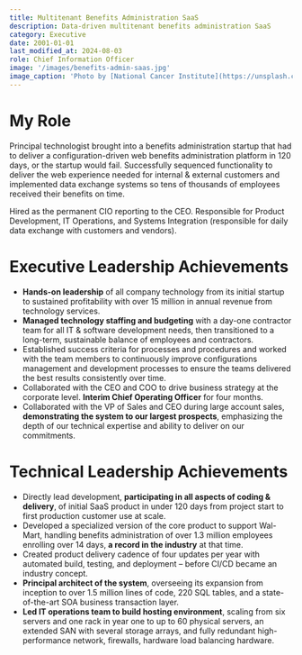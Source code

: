 ```yaml
---
title: Multitenant Benefits Administration SaaS
description: Data-driven multitenant benefits administration SaaS
category: Executive
date: 2001-01-01
last_modified_at: 2024-08-03
role: Chief Information Officer
image: '/images/benefits-admin-saas.jpg'
image_caption: 'Photo by [National Cancer Institute](https://unsplash.com/@nci)'
---
```


# My Role

Principal technologist brought into a benefits administration startup that had to deliver a configuration-driven web benefits administration platform in 120 days, or the startup would fail.  Successfully sequenced functionality to deliver the web experience needed for internal & external customers and implemented data exchange systems so tens of thousands of employees received their benefits on time.

Hired as the permanent CIO reporting to the CEO.  Responsible for Product Development, IT Operations, and Systems Integration (responsible for daily data exchange with customers and vendors).

# Executive Leadership Achievements

* **Hands-on leadership** of all company technology from its initial startup to sustained profitability with over 15 million in annual revenue from technology services.
* **Managed technology staffing and budgeting** with a day-one contractor team for all IT & software development needs, then transitioned to a long-term, sustainable balance of employees and contractors.
* Established success criteria for processes and procedures and worked with the team members to continuously improve configurations management and development processes to ensure the teams delivered the best results consistently over time. 
* Collaborated with the CEO and COO to drive business strategy at the corporate level.  **Interim Chief Operating Officer** for four months. 
* Collaborated with the VP of Sales and CEO during large account sales, **demonstrating the system to our largest prospects**, emphasizing the depth of our technical expertise and ability to deliver on our commitments.

# Technical Leadership Achievements

* Directly lead development, **participating in all aspects of coding & delivery**, of initial SaaS product in under 120 days from project start to first production customer use at scale.
* Developed a specialized version of the core product to support Wal-Mart, handling benefits administration of over 1.3 million employees enrolling over 14 days, **a record in the industry** at that time.
* Created product delivery cadence of four updates per year with automated build, testing, and deployment – before CI/CD became an industry concept.
* **Principal architect of the system**, overseeing its expansion from inception to over 1.5 million lines of code, 220 SQL tables, and a state-of-the-art SOA business transaction layer.
* **Led IT operations team to build hosting environment**, scaling from six servers and one rack in year one to up to 60 physical servers, an extended SAN with several storage arrays, and fully redundant high-performance network, firewalls, hardware load balancing hardware.
